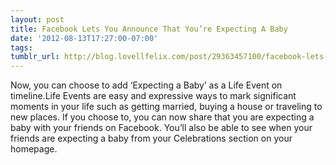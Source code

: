 ```yaml
---
layout: post
title: Facebook Lets You Announce That You’re Expecting A Baby
date: '2012-08-13T17:27:00-07:00'
tags: 
tumblr_url: http://blog.lovellfelix.com/post/29363457100/facebook-lets-you-announce-that-youre-expecting-a-baby
---
```


Now, you can choose to add ‘Expecting a Baby’ as a Life Event on timeline.Life Events are easy and expressive ways to mark significant moments in your life such as getting married, buying a house or traveling to new places. If you choose to, you can now share that you are expecting a baby with your friends on Facebook. You’ll also be able to see when your friends are expecting a baby from your Celebrations section on your homepage.
